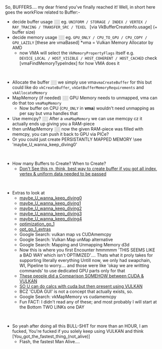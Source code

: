 So, BUFFERS.... my dear friend you've finally reached it!
Well, in short here goes the workFlow related to Buffer:-

 - decide buffer usage  ░░   eg. `UNIFORM / STORAGE / INDEX / VERTEX / RAY_TRACING / TRANSFER_SRC / TEXEL ` [via VkBufferCreateInfo.usage]     (+ buffer size)
 - decide memory usage  ░░   eg. `GPU_ONLY / CPU_TO_GPU / CPU_COPY / GPU_LAZILY`     [these are vmaBased]   *vma = Vulkan Memory Allocator by AMD
    - now VMA will select the `VkMemoryPropertyFlags` itself       e.g.  `DEVICE_LOCAL / HOST_VISIBLE / HOST_COHERENT / HOST_CACHED`        check [vmaFindMemoryTypeIndex] for how VMA does it
</br>

- Allocate the buffer   ░░   we simply use vma`vmaCreateBuffer` for this    but could like do `vkCreateBuffer`, `vkGetBufferMemoryRequirements` and `vkAllocateMemory`
- MapMemory (if needed) ░░   GPU Memory needs to unmapped, vma can do that too `vmaMapMemory`
    - Now buffer on CPU (`CPU_ONLY` in **vma**) wouldn't need unmapping as per say but vma handles that
- Use memcpy?           ░░   After a `vmaMapMemory` we can use memcpy cz it actually ends up giving you a RAM-piece
- then unMapMemory      ░░   now the given RAM-piece was filled with memcpy, you can push it back to GPU    via PICe?
- Or you could just create PERSISTANTLY MAPPED MEMORY  \see 'maybe_U_wanna_keep_diving0'
</br>

- How many Buffers to Create? When to Create?
    - [Don't See this rn, think, best way to create buffer if you got all index, vertex & uniform data needed to be passed](https://developer.nvidia.com/vulkan-memory-management)
</br>

- Extras to look at
    - [maybe_U_wanna_keep_diving0](https://gpuopen-librariesandsdks.github.io/VulkanMemoryAllocator/html/memory_mapping.html)
    - [maybe_U_wanna_keep_diving1](https://computergraphics.stackexchange.com/questions/6081/how-does-id3d12resourcemap-work)
    - [maybe_U_wanna_keep_diving2](https://docs.microsoft.com/en-us/windows/win32/api/d3d12/nf-d3d12-id3d12resource-map)
    - [maybe_U_wanna_keep_diving3](https://docs.microsoft.com/en-us/windows/win32/direct3d12/memory-management-strategies)
    - [maybe_U_wanna_keep_diving4](https://asawicki.info/articles/memory_management_vulkan_direct3d_12.php5)
    - [optimization_go_1](https://stackoverflow.com/questions/27590055/cpu-to-gpu-memory-transfer-cudamemcpy-vs-direct3d-dynamic-resource-with-map)
    - [opt_go_1_extras](https://developer.nvidia.com/blog/introducing-low-level-gpu-virtual-memory-management/)
    - Google Search: vulkan map vs CUDAmemcpy
    - Google Search: Vulkan Map unMap alternative
    - Google Search: Mapping and Unmapping Memory d3d
    - Now this is where you first Encounter    hmmmmm   'THIS SEEMS LIKE a BAD WAY which isn't OPTIMIZED'.... Thats what it proly takes for supporting literally everything Untill now, we only had swapchain, WI, Pipeline to worry.... and those were like 'okay we are writting commands' to use dedicated GPU parts only for that
    - [These people did a Comparison SOMEHOW between CUDA & VULKAN](https://ir.lib.uth.gr/xmlui/bitstream/handle/11615/50906/19425.pdf?sequence=1&isAllowed=y)
    - [SO U can do calcs with cuda but then present using VULKAN](https://github.com/NVIDIA/cuda-samples/blob/master/Samples/vulkanImageCUDA/vulkanImageCUDA.cu)
    - BCZ 'CUDA GUI' is not a concept that actually exists, so.
    - Google Search: vkMapMemory vs cudamemcpy
    - Fun FACT: I didn't read any of these;   and most probably I will start at the Bottom TWO LINKs one DAY
</br>

- So yeah after doing all this BULL-SHIT for more than an HOUR, I am fucked, You're fucked if you solely keep using VULKAN and think [You_got_the_fastest_thing_(not_alive)]
    - Flash, the fastest Man Alive....
